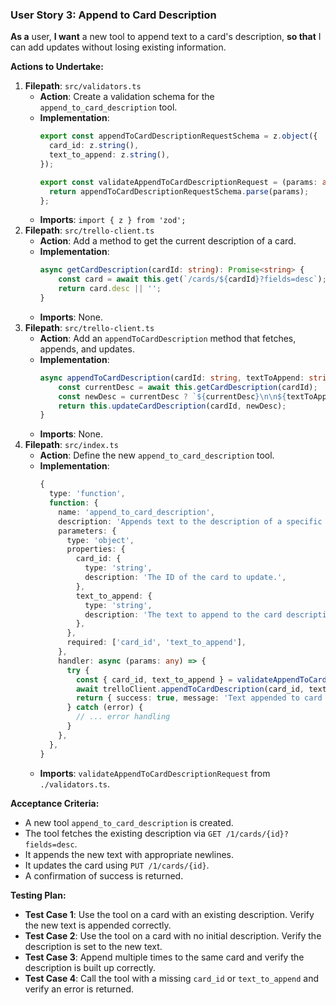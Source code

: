 ### User Story 3: Append to Card Description
**As a** user, **I want** a new tool to append text to a card's description, **so that** I can add updates without losing existing information.

**Actions to Undertake:**
1.  **Filepath**: `src/validators.ts`
    -   **Action**: Create a validation schema for the `append_to_card_description` tool.
    -   **Implementation**:
        ```typescript
        export const appendToCardDescriptionRequestSchema = z.object({
          card_id: z.string(),
          text_to_append: z.string(),
        });

        export const validateAppendToCardDescriptionRequest = (params: any) => {
          return appendToCardDescriptionRequestSchema.parse(params);
        };
        ```
    -   **Imports**: `import { z } from 'zod';`
2.  **Filepath**: `src/trello-client.ts`
    -   **Action**: Add a method to get the current description of a card.
    -   **Implementation**:
        ```typescript
        async getCardDescription(cardId: string): Promise<string> {
            const card = await this.get(`/cards/${cardId}?fields=desc`);
            return card.desc || '';
        }
        ```
    -   **Imports**: None.
3.  **Filepath**: `src/trello-client.ts`
    -   **Action**: Add an `appendToCardDescription` method that fetches, appends, and updates.
    -   **Implementation**:
        ```typescript
        async appendToCardDescription(cardId: string, textToAppend: string): Promise<any> {
            const currentDesc = await this.getCardDescription(cardId);
            const newDesc = currentDesc ? `${currentDesc}\n\n${textToAppend}` : textToAppend;
            return this.updateCardDescription(cardId, newDesc);
        }
        ```
    -   **Imports**: None.
4.  **Filepath**: `src/index.ts`
    -   **Action**: Define the new `append_to_card_description` tool.
    -   **Implementation**:
        ```typescript
        {
          type: 'function',
          function: {
            name: 'append_to_card_description',
            description: 'Appends text to the description of a specific card.',
            parameters: {
              type: 'object',
              properties: {
                card_id: {
                  type: 'string',
                  description: 'The ID of the card to update.',
                },
                text_to_append: {
                  type: 'string',
                  description: 'The text to append to the card description.',
                },
              },
              required: ['card_id', 'text_to_append'],
            },
            handler: async (params: any) => {
              try {
                const { card_id, text_to_append } = validateAppendToCardDescriptionRequest(params);
                await trelloClient.appendToCardDescription(card_id, text_to_append);
                return { success: true, message: 'Text appended to card description.' };
              } catch (error) {
                // ... error handling
              }
            },
          },
        }
        ```
    -   **Imports**: `validateAppendToCardDescriptionRequest` from `./validators.ts`.

**Acceptance Criteria:**
-   A new tool `append_to_card_description` is created.
-   The tool fetches the existing description via `GET /1/cards/{id}?fields=desc`.
-   It appends the new text with appropriate newlines.
-   It updates the card using `PUT /1/cards/{id}`.
-   A confirmation of success is returned.

**Testing Plan:**
-   **Test Case 1**: Use the tool on a card with an existing description. Verify the new text is appended correctly.
-   **Test Case 2**: Use the tool on a card with no initial description. Verify the description is set to the new text.
-   **Test Case 3**: Append multiple times to the same card and verify the description is built up correctly.
-   **Test Case 4**: Call the tool with a missing `card_id` or `text_to_append` and verify an error is returned.
